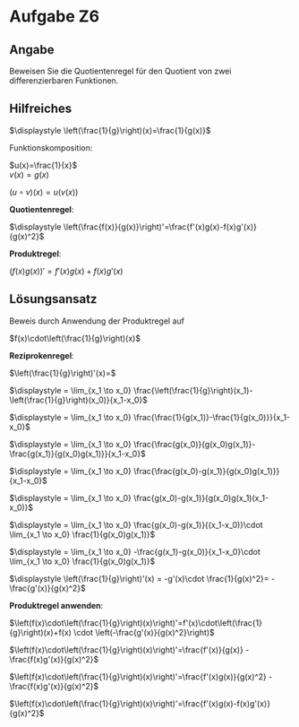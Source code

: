 # Aufgabe Z6
## Angabe

Beweisen Sie die Quotientenregel für den Quotient von zwei differenzierbaren Funktionen.

## Hilfreiches

$\displaystyle \left(\frac{1}{g}\right)(x)=\frac{1}{g(x)}$

Funktionskomposition:

$u(x)=\frac{1}{x}$\
$v(x) = g(x)$

$\displaystyle \left(u \circ v\right)(x)=u(v(x))$

**Quotientenregel**:

$\displaystyle \left(\frac{f(x)}{g(x)}\right)'=\frac{f'(x)g(x)-f(x)g'(x)}{g(x)^2}$

**Produktregel**:

$(f(x)g(x))'=f'(x)g(x)+f(x)g'(x)$

## Lösungsansatz

Beweis durch Anwendung der Produktregel auf 

$f(x)\cdot\left(\frac{1}{g}\right)(x)$

**Reziprokenregel**:

$\left(\frac{1}{g}\right)'(x)=$

$\displaystyle = \lim_{x_1 \to x_0} \frac{\left(\frac{1}{g}\right)(x_1)-\left(\frac{1}{g}\right)(x_0)}{x_1-x_0}$

$\displaystyle = \lim_{x_1 \to x_0} \frac{\frac{1}{g(x_1)}-\frac{1}{g(x_0)}}{x_1-x_0}$

$\displaystyle = \lim_{x_1 \to x_0} \frac{\frac{g(x_0)}{g(x_0)g(x_1)}-\frac{g(x_1)}{g(x_0)g(x_1)}}{x_1-x_0}$

$\displaystyle = \lim_{x_1 \to x_0} \frac{\frac{g(x_0)-g(x_1)}{g(x_0)g(x_1)}}{x_1-x_0}$

$\displaystyle = \lim_{x_1 \to x_0} \frac{g(x_0)-g(x_1)}{g(x_0)g(x_1)(x_1-x_0)}$

$\displaystyle = \lim_{x_1 \to x_0} \frac{g(x_0)-g(x_1)}{(x_1-x_0)}\cdot \lim_{x_1 \to x_0} \frac{1}{g(x_0)g(x_1)}$

$\displaystyle = \lim_{x_1 \to x_0} -\frac{g(x_1)-g(x_0)}{x_1-x_0}\cdot \lim_{x_1 \to x_0} \frac{1}{g(x_0)g(x_1)}$

$\displaystyle \left(\frac{1}{g}\right)'(x) = -g'(x)\cdot \frac{1}{g(x)^2}= -\frac{g'(x)}{g(x)^2}$

**Produktregel anwenden**:

$\left(f(x)\cdot\left(\frac{1}{g}\right)(x)\right)'=f'(x)\cdot\left(\frac{1}{g}\right)(x)+f(x) \cdot \left(-\frac{g'(x)}{g(x)^2}\right)$

$\left(f(x)\cdot\left(\frac{1}{g}\right)(x)\right)'=\frac{f'(x)}{g(x)} -\frac{f(x)g'(x)}{g(x)^2}$

$\left(f(x)\cdot\left(\frac{1}{g}\right)(x)\right)'=\frac{f'(x)g(x)}{g(x)^2} -\frac{f(x)g'(x)}{g(x)^2}$

$\left(f(x)\cdot\left(\frac{1}{g}\right)(x)\right)'=\frac{f'(x)g(x)-f(x)g'(x)}{g(x)^2}$